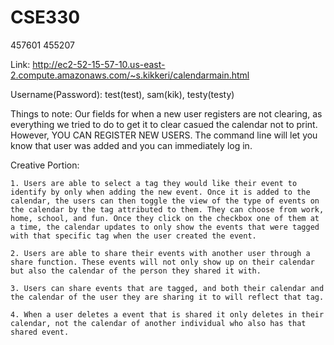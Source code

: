 # CSE330
457601
455207

Link: http://ec2-52-15-57-10.us-east-2.compute.amazonaws.com/~s.kikkeri/calendarmain.html

Username(Password): test(test), sam(kik), testy(testy)

Things to note: Our fields for when a new user registers are not clearing, as everything we tried to do to get it to clear casued the calendar not to print. However, YOU CAN REGISTER NEW USERS. The command line will let you know that user was added and you can immediately log in. 

Creative Portion: 
    
    1. Users are able to select a tag they would like their event to identify by only when adding the new event. Once it is added to the calendar, the users can then toggle the view of the type of events on the calendar by the tag attributed to them. They can choose from work, home, school, and fun. Once they click on the checkbox one of them at a time, the calendar updates to only show the events that were tagged with that specific tag when the user created the event. 

    2. Users are able to share their events with another user through a share function. These events will not only show up on their calendar but also the calendar of the person they shared it with. 
    
    3. Users can share events that are tagged, and both their calendar and the calendar of the user they are sharing it to will reflect that tag. 
    
    4. When a user deletes a event that is shared it only deletes in their calendar, not the calendar of another individual who also has that shared event. 
